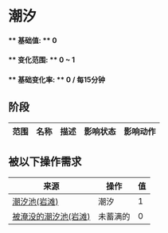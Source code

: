 # 潮汐  
>   
  
#### ** 基础值: ** 0   
#### ** 变化范围: ** 0 ~ 1  
#### ** 基础变化率: ** 0 / 每15分钟  
## 阶段  
范围  |  名称  |  描述  |  影响状态  |  影响动作  
----  |  ----  |  ----  |  ----  |  ----  
## 被以下操作需求  
来源  |  操作  |  值  
----  |  ----  |  ----  
[潮汐池(岩滩)](TidePool.md)  |  潮汐  |  1  
[被淹没的潮汐池(岩滩)](TidePoolFlooded.md)  |  未蓄满的  |  0  


<script>document.title="潮汐 - 卡牌生存百科 Card Survival Wiki";</script>